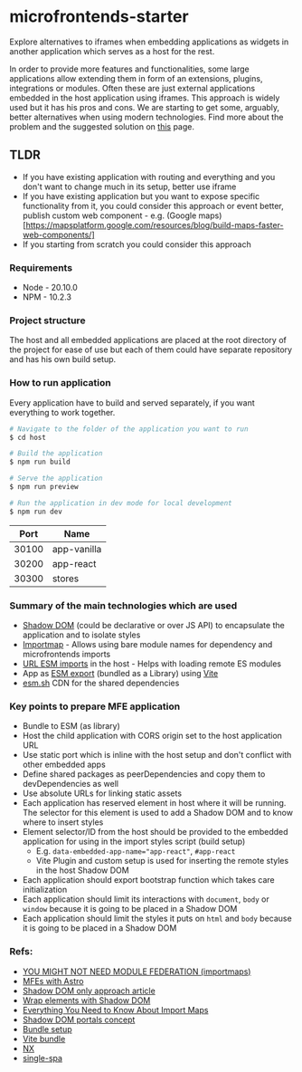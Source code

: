 # microfrontends-starter
Explore alternatives to iframes when embedding applications as widgets in another application which serves as a host for the rest.

In order to provide more features and functionalities, some large applications allow extending them in form of an extensions, plugins, integrations or modules. Often these are just external applications embedded in the host application using iframes. This approach is widely used but it has his pros and cons. We are starting to get some, arguably, better alternatives when using modern technologies. Find more about the problem and the suggested solution on [this](https://github.com/rumenpetrov/microfrontends-starter/wiki/Embedded-and-encapsulated-application-alternative-to-ifames-proposal) page.

## TLDR
* If you have existing application with routing and everything and you don't want to change much in its setup, better use iframe
* If you have existing application but you want to expose specific functionality from it, you could consider this approach or event better, publish custom web component - e.g. (Google maps)[https://mapsplatform.google.com/resources/blog/build-maps-faster-web-components/]
* If you starting from scratch you could consider this approach

### Requirements
* Node - 20.10.0
* NPM - 10.2.3

### Project structure
The host and all embedded applications are placed at the root directory of the project for ease of use but each of them could have separate repository and has his own build setup.

### How to run application
Every application have to build and served separately, if you want everything to work together.

```bash
# Navigate to the folder of the application you want to run
$ cd host

# Build the application
$ npm run build

# Serve the application
$ npm run preview

# Run the application in dev mode for local development
$ npm run dev
```

| Port  | Name        |
| ------| ----------- |
| 30100 | app-vanilla |
| 30200 | app-react   |
| 30300 | stores      |

### Summary of the main technologies which are used
* [Shadow DOM](https://developer.mozilla.org/en-US/docs/Web/API/Web_components/Using_shadow_DOM) (could be declarative or over JS API) to encapsulate the application and to isolate styles
* [Importmap](https://developer.mozilla.org/en-US/docs/Web/HTML/Element/script/type/importmap) - Allows using bare module names for dependency and microfrontends imports
* [URL ESM imports](https://developer.mozilla.org/en-US/docs/Web/JavaScript/Guide/Modules#importing_modules_using_import_maps) in the host - Helps with loading remote ES modules
* App as [ESM export](https://developer.mozilla.org/en-US/docs/Web/JavaScript/Guide/Modules#exporting_module_features) (bundled as a Library) using [Vite](https://vitejs.dev/)
* [esm.sh](https://esm.sh/) CDN for the shared dependencies

### Key points to prepare MFE application
* Bundle to ESM (as library)
* Host the child application with CORS origin set to the host application URL
* Use static port which is inline with the host setup and don't conflict with other embedded apps
* Define shared packages as peerDependencies and copy them to devDependencies as well
* Use absolute URLs for linking static assets
* Each application has reserved element in host where it will be running. The selector for this element is used to add a Shadow DOM and to know where to insert styles
* Element selector/ID from the host should be provided to the embedded application for using in the import styles script (build setup)
  * E.g. `data-embedded-app-name="app-react"`, `#app-react`
  * Vite Plugin and custom setup is used for inserting the remote styles in the host Shadow DOM
* Each application should export bootstrap function which takes care initialization
* Each application should limit its interactions with `document`, `body` or `window` because it is going to be placed in a Shadow DOM
* Each application should limit the styles it puts on `html` and `body` because it is going to be placed in a Shadow DOM

### Refs:
* [YOU MIGHT NOT NEED MODULE FEDERATION (importmaps)](https://www.mercedes-benz.io/blog/2023-01-05-you-might-not-need-module-federation-orchestrate-your-microfrontends-at-runtime-with-import-maps)
* [MFEs with Astro](https://medium.com/@sergio.a.soria/setting-up-micro-frontends-with-astro-and-ecma-script-modules-137340d2c520)
* [Shadow DOM only approach article](https://medium.com/bbc-product-technology/goodbye-iframes-6c84a651e137)
* [Wrap elements with Shadow DOM](https://css-tricks.com/playing-shadow-dom/)
* [Everything You Need to Know About Import Maps](https://www.honeybadger.io/blog/import-maps/)
* [Shadow DOM portals concept](https://dev.to/westbrook/your-content-in-shadow-dom-portals-3cdb)
* [Bundle setup](https://dev.to/receter/how-to-create-a-react-component-library-using-vites-library-mode-4lma)
* [Vite bundle](https://vitejs.dev/guide/build)
* [NX](https://nx.dev/)
* [single-spa](https://single-spa.js.org/)